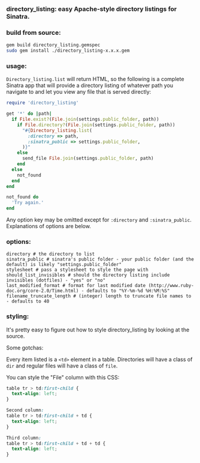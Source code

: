 ### directory_listing: easy Apache-style directory listings for Sinatra.

### build from source:

```bash
gem build directory_listing.gemspec
sudo gem install ./directory_listing-x.x.x.gem
```

### usage:

```Directory_listing.list``` will return HTML, so the following is a complete 
Sinatra app that will provide a directory listing of whatever path you navigate 
to and let you view any file that is served directly:

```ruby
require 'directory_listing'

get '*' do |path|
  if File.exist?(File.join(settings.public_folder, path))
    if File.directory?(File.join(settings.public_folder, path))
      "#{Directory_listing.list(
        :directory => path, 
        :sinatra_public => settings.public_folder,
      )}"
    else
      send_file File.join(settings.public_folder, path)
    end
  else
    not_found
  end
end

not_found do
  'Try again.'
end
```

Any option key may be omitted except for ```:directory``` and ```:sinatra_public```. Explanations of options are below.

### options:

```
directory # the directory to list
sinatra_public # sinatra's public folder - your public folder (and the default) is likely "settings.public_folder"
stylesheet # pass a stylesheet to style the page with
should_list_invisibles # should the directory listing include invisibles (dotfiles) - "yes" or "no"
last_modified_format # format for last modified date (http://www.ruby-doc.org/core-2.0/Time.html) - defaults to "%Y-%m-%d %H:%M:%S"
filename_truncate_length # (integer) length to truncate file names to - defaults to 40
```

### styling:

It's pretty easy to figure out how to style directory_listing by looking at the source. 

Some gotchas:

Every item listed is a ```<td>``` element in a table. Directories will have a class of ```dir``` and regular files will have a class of ```file```. 

You can style the "File" column with this CSS:

```css
table tr > td:first-child { 
  text-align: left;
}

Second column:
table tr > td:first-child + td { 
  text-align: left;
}

Third column:
table tr > td:first-child + td + td { 
  text-align: left;
}
```
